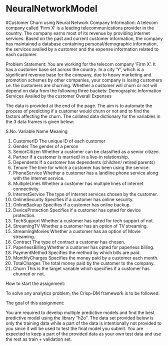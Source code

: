 # NeuralNetworkModel
#Customer Churn using Neural Network
Company Information:
A telecom company called ‘Firm X’ is a leading telecommunications provider in the country. The company earns most of its revenue by providing internet services. Based on the past and current customer information, the company has maintained a database containing personal/demographic information, the services availed by a customer and the expense information related to each customer.
 
Problem Statement:
You are working for the telecom company ‘Firm X’. It has a customer base set across the country. In a city ‘Y’, which is a significant revenue base for the company, due to heavy marketing and promotion schemes by other companies, your company is losing customers i.e. the customers are churning. Whether a customer will churn or not will depend on data from the following three buckets:
Demographic Information
Services Availed by the customer
Overall Expenses
 
The data is provided at the end of the page.  The aim is to automate the process of predicting if a customer would churn or not and to find the factors affecting the churn. The collated data dictionary for the variables in the 3 data frames is given below:
 
S.No.	Variable Name 	Meaning
1.	CustomerID 	The unique ID of each customer
2.	Gender 	The gender of a person
3.	SeniorCitizen	Whether a customer can be classified as a senior citizen.
4.	Partner 	If a customer is married/ in a live-in relationship.
5.	Dependents	If a customer has dependents (children/ retired parents)
6.	Tenure	The time for which a customer has been using the service.
7.	PhoneService  	Whether a customer has a landline phone service along with the internet service.
8.	MultipleLines	Whether a customer has multiple lines of internet connectivity.
9.	InternetService 	The type of internet services chosen by the customer.
10.	OnlineSecurity 	Specifies if a customer has online security.
11.	OnlineBackup 	Specifies if a customer has online backup.
12.	DeviceProtection 	Specifies if a customer has opted for device protection.
13.	TechSupport 	Whether a customer has opted for tech support of not.
14.	StreamingTV	Whether a customer has an option of TV streaming.
15.	StreamingMovies 	Whether a customer has an option of Movie streaming.
16.	Contract  	The type of contract a customer has chosen.
17.	PaperlessBilling  	Whether a customer has opted for paperless billing.
18.	PaymentMethod 	Specifies the method by which bills are paid.
19.	MonthlyCharges 	Specifies the money paid by a customer each month.
20.	TotalCharges 	The total money paid by the customer to the company.
21.	Churn  	This is the target variable which specifies if a customer has churned or not.
 
How to start the assignment:
 
To solve any analytics problem, the Crisp-DM framework is to be followed.
 
The goal of this assignment:
 
You are required to develop multiple predictive models and find the best predictive model using the library "h2o". The data set provided below is only the training data while a part of the data is intentionally not provided to you since it will be used to test the final model you submit. You are expected to keep a part of the provided data as your own test data and use the rest as train + validation set.

